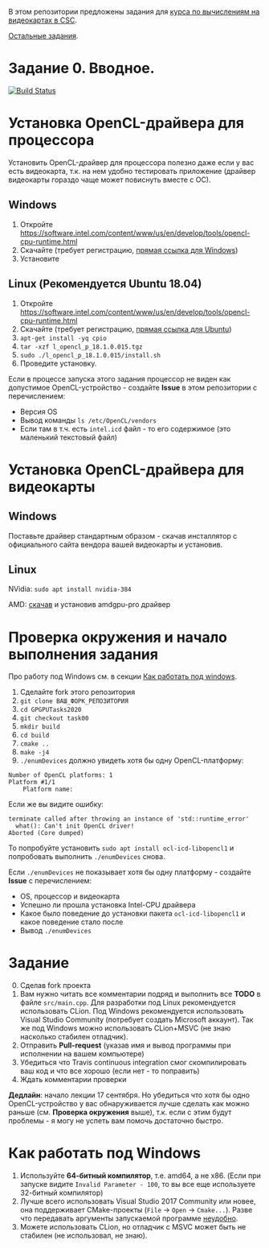 В этом репозитории предложены задания для [курса по вычислениям на видеокартах в CSC](https://compscicenter.ru/courses/video_cards_computation/2020-autumn/).

[Остальные задания](https://github.com/GPGPUCourse/GPGPUTasks2020/).

# Задание 0. Вводное.

[![Build Status](https://travis-ci.com/GPGPUCourse/GPGPUTasks2020.svg?branch=task00)](https://travis-ci.com/GPGPUCourse/GPGPUTasks2020)

Установка OpenCL-драйвера для процессора
========================================

Установить OpenCL-драйвер для процессора полезно даже если у вас есть видеокарта, т.к. на нем удобно тестировать приложение (драйвер видеокарты гораздо чаще может повиснуть вместе с ОС).

Windows
-------

1. Откройте https://software.intel.com/content/www/us/en/develop/tools/opencl-cpu-runtime.html
2. Скачайте (требует регистрацию, [прямая ссылка для Windows](http://registrationcenter-download.intel.com/akdlm/irc_nas/vcp/13794/opencl_runtime_18.1_x64_setup.msi))
3. Установите

Linux (Рекомендуется Ubuntu 18.04)
----------------------------------

1. Откройте https://software.intel.com/content/www/us/en/develop/tools/opencl-cpu-runtime.html
2. Скачайте (требует регистрацию, [прямая ссылка для Ubuntu](http://registrationcenter-download.intel.com/akdlm/irc_nas/vcp/15532/l_opencl_p_18.1.0.015.tgz))
3. ``apt-get install -yq cpio``
4. ``tar -xzf l_opencl_p_18.1.0.015.tgz``
5. ``sudo ./l_opencl_p_18.1.0.015/install.sh``
6. Проведите установку.

Если в процессе запуска этого задания процессор не виден как допустимое OpenCL-устройство - создайте **Issue** в этом репозитории с перечислением:

 - Версия OS
 - Вывод команды ``ls /etc/OpenCL/vendors``
 - Если там в т.ч. есть ``intel.icd`` файл - то его содержимое (это маленький текстовый файл)

Установка OpenCL-драйвера для видеокарты
========================================

Windows
-------

Поставьте драйвер стандартным образом - скачав инсталлятор с официального сайта вендора вашей видеокарты и установив.

Linux
-----

NVidia: ``sudo apt install nvidia-384``

AMD: [скачав](https://www.amd.com/en/support) и установив amdgpu-pro драйвер

Проверка окружения и начало выполнения задания
==============================================

Про работу под Windows см. в секции [Как работать под windows](#%D0%9A%D0%B0%D0%BA-%D1%80%D0%B0%D0%B1%D0%BE%D1%82%D0%B0%D1%82%D1%8C-%D0%BF%D0%BE%D0%B4-windows).

1. Сделайте fork этого репозитория
2. ``git clone ВАШ_ФОРК_РЕПОЗИТОРИЯ``
3. ``cd GPGPUTasks2020``
4. ``git checkout task00``
5. ``mkdir build``
6. ``cd build``
7. ``cmake ..``
8. ``make -j4``
9. ``./enumDevices`` должно увидеть хотя бы одну OpenCL-платформу:

```
Number of OpenCL platforms: 1
Platform #1/1
    Platform name: 
```

Если же вы видите ошибку:
```
terminate called after throwing an instance of 'std::runtime_error'
  what(): Can't init OpenCL driver!
Aborted (Core dumped)
```
То попробуйте установить ```sudo apt install ocl-icd-libopencl1``` и попробовать выполнить ``./enumDevices`` снова.

Если ``./enumDevices`` не показывает хотя бы одну платформу - создайте **Issue** с перечислением:

 - OS, процессор и видеокарта
 - Успешно ли прошла установка Intel-CPU драйвера
 - Какое было поведение до установки пакета ``ocl-icd-libopencl1`` и какое поведение стало после
 - Вывод ``./enumDevices``

Задание
=======

0. Сделав fork проекта
1. Вам нужно читать все комментарии подряд и выполнить все **TODO** в файле ``src/main.cpp``. Для разработки под Linux рекомендуется использовать CLion. Под Windows рекомендуется использовать Visual Studio Community (потребует создать Microsoft аккаунт). Так же под Windows можно использовать CLion+MSVC (не знаю насколько стабилен отладчик).
2. Отправить **Pull-request** (указав имя и вывод программы при исполнении на вашем компьютере)
3. Убедиться что Travis continuous integration смог скомпилировать ваш код и что все хорошо (если нет - то поправить)
4. Ждать комментарии проверки

**Дедлайн**: начало лекции 17 сентября. Но убедиться что хотя бы одно OpenCL-устройство у вас обнаруживается лучше сделать как можно раньше (см. **Проверка окружения** выше), т.к. если с этим будут проблемы - я могу не успеть вам помочь достаточно быстро.

Как работать под Windows
========================

1. Используйте **64-битный компилятор**, т.е. amd64, а не x86. (Если при запуске видите ``Invalid Parameter - 100``, то вы все еще используете 32-битный компилятор)
2. Лучше всего использовать Visual Studio 2017 Community или новее, она поддерживает CMake-проекты (``File`` -> ``Open`` -> ``Cmake...``). Разве что передавать аргументы запускаемой программе [неудобно](https://docs.microsoft.com/en-us/cpp/ide/cmake-tools-for-visual-cpp?view=vs-2017#configure-cmake-debugging-sessions).
3. Можете использовать CLion, но отладчик с MSVC может быть не стабилен (не использовал, не знаю).
